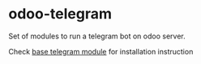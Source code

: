 # odoo-telegram

Set of modules to run a telegram bot on odoo server.

Check [base telegram module](telegram/doc/index.rst) for installation instruction
